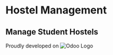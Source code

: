 # Hostel Management

## Manage Student Hostels

Proudly developed on ![Odoo Logo](https://odoocdn.com/openerp_website/static/src/img/assets/png/odoo_logo.png "https://odoo.com")
